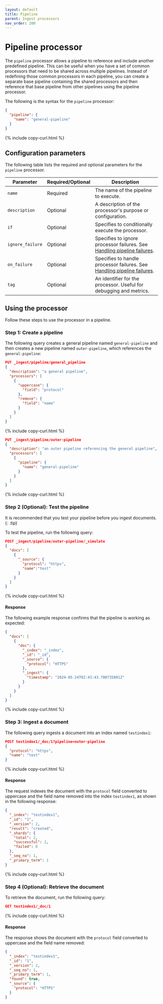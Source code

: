 ```yaml
---
layout: default
title: Pipeline
parent: Ingest processors
nav_order: 200
---
```


# Pipeline processor

The `pipeline` processor allows a pipeline to reference and include another predefined pipeline. This can be useful when you have a set of common processors that need to be shared across multiple pipelines. Instead of redefining those common processors in each pipeline, you can create a separate base pipeline containing the shared processors and then reference that base pipeline from other pipelines using the pipeline processor.

The following is the syntax for the `pipeline` processor:

```json
{
  "pipeline": {
    "name": "general-pipeline"
  }
}
```
{% include copy-curl.html %}

## Configuration parameters

The following table lists the required and optional parameters for the `pipeline` processor.

Parameter | Required/Optional | Description |
|-----------|-----------|-----------|
`name` | Required	| The name of the pipeline to execute.
`description` | Optional | A description of the processor's purpose or configuration.
`if` | Optional | Specifies to conditionally execute the processor.
`ignore_failure` | Optional | Specifies to ignore processor failures. See [Handling pipeline failures]({{site.url}}{{site.baseurl}}/ingest-pipelines/pipeline-failures/).
`on_failure` | Optional | Specifies to handle processor failures. See [Handling pipeline failures]({{site.url}}{{site.baseurl}}/ingest-pipelines/pipeline-failures/).
`tag` | Optional | An identifier for the processor. Useful for debugging and metrics.

## Using the processor

Follow these steps to use the processor in a pipeline.

### Step 1: Create a pipeline

The following query creates a general pipeline named `general-pipeline` and then creates a new pipeline named `outer-pipeline`, which references the `general-pipeline`: 

```json
PUT _ingest/pipeline/general_pipeline  
{  
  "description": "a general pipeline",  
  "processors": [  
    {  
      "uppercase": {  
        "field": "protocol"  
      },  
      "remove": {  
        "field": "name"  
      }  
    }  
  ]  
}
```
{% include copy-curl.html %}

```json
PUT _ingest/pipeline/outer-pipeline  
{  
  "description": "an outer pipeline referencing the general pipeline",  
  "processors": [  
    {  
      "pipeline": {  
        "name": "general-pipeline"  
      }  
    }  
  ]  
}
```
{% include copy-curl.html %}

### Step 2 (Optional): Test the pipeline

It is recommended that you test your pipeline before you ingest documents.
{: .tip}

To test the pipeline, run the following query:

```json
POST _ingest/pipeline/outer-pipeline/_simulate
{  
  "docs": [  
    {  
      "_source": {  
        "protocol": "https",  
        "name":"test"  
      }  
    }  
  ]  
}  
```
{% include copy-curl.html %}

#### Response

The following example response confirms that the pipeline is working as expected:

```json
{  
  "docs": [  
    {  
      "doc": {  
        "_index": "_index",  
        "_id": "_id",  
        "_source": {  
          "protocol": "HTTPS"  
        },  
        "_ingest": {  
          "timestamp": "2024-05-24T02:43:43.700735801Z"  
        }  
      }  
    }  
  ]  
}
```
{% include copy-curl.html %}

### Step 3: Ingest a document 

The following query ingests a document into an index named `testindex1`:

```json
POST testindex1/_doc/1?pipeline=outer-pipeline  
{  
  "protocol": "https",  
  "name": "test"  
}  
```
{% include copy-curl.html %}

#### Response

The request indexes the document with the `protocol` field converted to uppercase and the field name removed into the index `testindex1`, as shown in the following response:

```json
{  
  "_index": "testindex1",  
  "_id": "1",  
  "_version": 2,  
  "result": "created",  
  "_shards": {  
    "total": 2,  
    "successful": 2,  
    "failed": 0  
  },  
  "_seq_no": 1,  
  "_primary_term": 1  
}  
```
{% include copy-curl.html %}

### Step 4 (Optional): Retrieve the document

To retrieve the document, run the following query:

```json
GET testindex1/_doc/1
```
{% include copy-curl.html %}

#### Response

The response shows the document with the `protocol` field converted to uppercase and the field name removed:

```json
{  
  "_index": "testindex1",  
  "_id": "1",  
  "_version": 2,  
  "_seq_no": 1,  
  "_primary_term": 1,  
  "found": true,  
  "_source": {  
    "protocol": "HTTPS"  
  }  
}  
```

